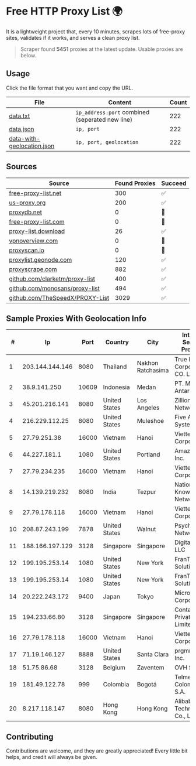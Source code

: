 
# Free HTTP Proxy List 🌍

It is a lightweight project that, every 10 minutes, scrapes lots of free-proxy sites, validates if it works, and serves a clean proxy list.


> Scraper found **5451** proxies at the latest update. Usable proxies are below.

## Usage

Click the file format that you want and copy the URL.


|File|Content|Count|
|----|-------|-----|
|[data.txt](https://raw.githubusercontent.com/themiralay/Proxy-List-World/master/data.txt)|`ip_address:port` combined (seperated new line)|222|
|[data.json](https://raw.githubusercontent.com/themiralay/Proxy-List-World/master/data.json)|`ip, port`|222|
|[data-with-geolocation.json](https://raw.githubusercontent.com/themiralay/Proxy-List-World/master/data-with-geolocation.json)|`ip, port, geolocation`|222|

## Sources

|Source|Found Proxies|Succeed|
|------|-------------|-------|
|[free-proxy-list.net](https://free-proxy-list.net)|300|✅|
|[us-proxy.org](https://www.us-proxy.org)|200|✅|
|[proxydb.net](http://proxydb.net)|0|🚫|
|[free-proxy-list.com](https://free-proxy-list.com/?page=&port=&type%5B%5D=http&type%5B%5D=https&up_time=0&search=Search)|0|🚫|
|[proxy-list.download](https://www.proxy-list.download/HTTP)|26|✅|
|[vpnoverview.com](https://vpnoverview.com/privacy/anonymous-browsing/free-proxy-servers)|0|🚫|
|[proxyscan.io](https://www.proxyscan.io)|0|🚫|
|[proxylist.geonode.com](https://proxylist.geonode.com/api/proxy-list?limit=300&page=1&sort_by=lastChecked&sort_type=desc&protocols=http,https)|120|✅|
|[proxyscrape.com](https://api.proxyscrape.com/v2/?request=displayproxies&protocol=http&timeout=10000&country=all&ssl=all&anonymity=all)|882|✅|
|[github.com/clarketm/proxy-list](https://raw.githubusercontent.com/clarketm/proxy-list/master/proxy-list-raw.txt)|400|✅|
|[github.com/monosans/proxy-list](https://raw.githubusercontent.com/monosans/proxy-list/main/proxies/http.txt)|494|✅|
|[github.com/TheSpeedX/PROXY-List](https://raw.githubusercontent.com/TheSpeedX/PROXY-List/master/http.txt)|3029|✅|


## Sample Proxies With Geolocation Info

|#|Ip|Port|Country|City|Internet Service Provider|
|-|--|----|-------|----|-------------------------|
|1|203.144.144.146|8080|Thailand|Nakhon Ratchasima|True Internet Corporation CO. Ltd.|
|2|38.9.141.250|10609|Indonesia|Medan|PT. Media Antar Nusa|
|3|45.201.216.141|8080|United States|Los Angeles|Zillion Network Inc.|
|4|216.229.112.25|8080|United States|Muleshoe|Five Area Systems, LLC|
|5|27.79.251.38|16000|Vietnam|Hanoi|Viettel Corporation|
|6|44.227.181.1|1080|United States|Portland|Amazon.com, Inc.|
|7|27.79.234.235|16000|Vietnam|Hanoi|Viettel Corporation|
|8|14.139.219.232|8080|India|Tezpur|National Knowledge Network|
|9|27.79.178.118|16000|Vietnam|Hanoi|Viettel Corporation|
|10|208.87.243.199|7878|United States|Walnut|Psychz Networks|
|11|188.166.197.129|3128|Singapore|Singapore|DigitalOcean, LLC|
|12|199.195.253.14|1080|United States|New York|FranTech Solutions|
|13|199.195.253.14|1080|United States|New York|FranTech Solutions|
|14|20.222.243.172|9400|Japan|Tokyo|Microsoft Corporation|
|15|194.233.66.80|3128|Singapore|Singapore|Contabo Asia Private Limited|
|16|27.79.178.118|16000|Vietnam|Hanoi|Viettel Corporation|
|17|71.19.146.127|8888|United States|Santa Clara|prgmr.com, Inc.|
|18|51.75.86.68|3128|Belgium|Zaventem|OVH SAS|
|19|181.49.122.78|999|Colombia|Bogotá|Telmex Colombia S.A.|
|20|8.217.118.147|8080|Hong Kong|Hong Kong|Alibaba (US) Technology Co., Ltd.|



## Contributing

Contributions are welcome, and they are greatly appreciated! Every
little bit helps, and credit will always be given.

